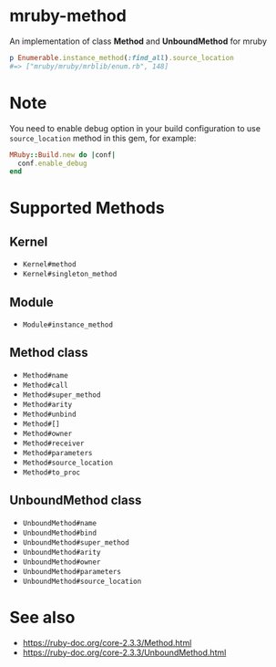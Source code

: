 # mruby-method

An implementation of class **Method** and **UnboundMethod** for mruby

```ruby
p Enumerable.instance_method(:find_all).source_location
#=> ["mruby/mruby/mrblib/enum.rb", 148]
```

# Note

You need to enable debug option in your build configuration to use
`source_location` method in this gem, for example:

```ruby
MRuby::Build.new do |conf|
  conf.enable_debug
end
```

# Supported Methods

## Kernel

- `Kernel#method`
- `Kernel#singleton_method`

## Module

- `Module#instance_method`

## Method class

- `Method#name`
- `Method#call`
- `Method#super_method`
- `Method#arity`
- `Method#unbind`
- `Method#[]`
- `Method#owner`
- `Method#receiver`
- `Method#parameters`
- `Method#source_location`
- `Method#to_proc`

## UnboundMethod class

- `UnboundMethod#name`
- `UnboundMethod#bind`
- `UnboundMethod#super_method`
- `UnboundMethod#arity`
- `UnboundMethod#owner`
- `UnboundMethod#parameters`
- `UnboundMethod#source_location`

# See also

- <https://ruby-doc.org/core-2.3.3/Method.html>
- <https://ruby-doc.org/core-2.3.3/UnboundMethod.html>
